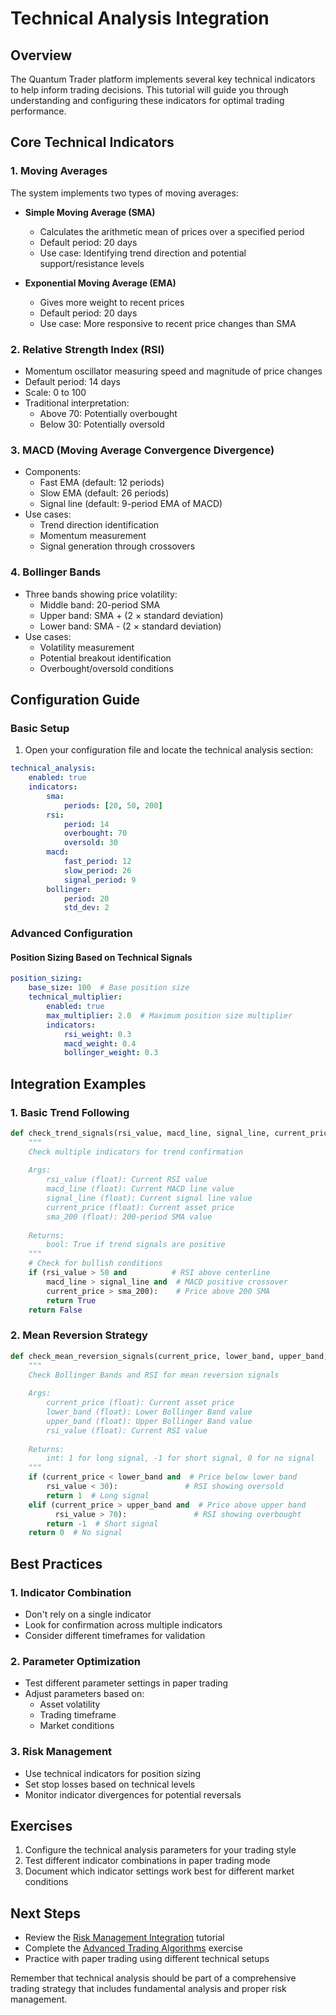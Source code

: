 # Technical Analysis Integration

## Overview

The Quantum Trader platform implements several key technical indicators to help inform trading decisions. This tutorial will guide you through understanding and configuring these indicators for optimal trading performance.

## Core Technical Indicators

### 1. Moving Averages

The system implements two types of moving averages:

- **Simple Moving Average (SMA)**
    - Calculates the arithmetic mean of prices over a specified period
    - Default period: 20 days
    - Use case: Identifying trend direction and potential support/resistance levels

- **Exponential Moving Average (EMA)**
    - Gives more weight to recent prices
    - Default period: 20 days
    - Use case: More responsive to recent price changes than SMA

### 2. Relative Strength Index (RSI)

- Momentum oscillator measuring speed and magnitude of price changes
- Default period: 14 days
- Scale: 0 to 100
- Traditional interpretation:
    - Above 70: Potentially overbought
    - Below 30: Potentially oversold

### 3. MACD (Moving Average Convergence Divergence)

- Components:
    - Fast EMA (default: 12 periods)
    - Slow EMA (default: 26 periods)
    - Signal line (default: 9-period EMA of MACD)
- Use cases:
    - Trend direction identification
    - Momentum measurement
    - Signal generation through crossovers

### 4. Bollinger Bands

- Three bands showing price volatility:
    - Middle band: 20-period SMA
    - Upper band: SMA + (2 × standard deviation)
    - Lower band: SMA - (2 × standard deviation)
- Use cases:
    - Volatility measurement
    - Potential breakout identification
    - Overbought/oversold conditions

## Configuration Guide

### Basic Setup

1. Open your configuration file and locate the technical analysis section:

```yaml
technical_analysis:
    enabled: true
    indicators:
        sma:
            periods: [20, 50, 200]
        rsi:
            period: 14
            overbought: 70
            oversold: 30
        macd:
            fast_period: 12
            slow_period: 26
            signal_period: 9
        bollinger:
            period: 20
            std_dev: 2
```

### Advanced Configuration

#### Position Sizing Based on Technical Signals

```yaml
position_sizing:
    base_size: 100  # Base position size
    technical_multiplier:
        enabled: true
        max_multiplier: 2.0  # Maximum position size multiplier
        indicators:
            rsi_weight: 0.3
            macd_weight: 0.4
            bollinger_weight: 0.3
```

## Integration Examples

### 1. Basic Trend Following

```python
def check_trend_signals(rsi_value, macd_line, signal_line, current_price, sma_200):
    """
    Check multiple indicators for trend confirmation
    
    Args:
        rsi_value (float): Current RSI value
        macd_line (float): Current MACD line value
        signal_line (float): Current signal line value
        current_price (float): Current asset price
        sma_200 (float): 200-period SMA value
    
    Returns:
        bool: True if trend signals are positive
    """
    # Check for bullish conditions
    if (rsi_value > 50 and          # RSI above centerline
        macd_line > signal_line and  # MACD positive crossover
        current_price > sma_200):    # Price above 200 SMA
        return True
    return False
```

### 2. Mean Reversion Strategy

```python
def check_mean_reversion_signals(current_price, lower_band, upper_band, rsi_value):
    """
    Check Bollinger Bands and RSI for mean reversion signals
    
    Args:
        current_price (float): Current asset price
        lower_band (float): Lower Bollinger Band value
        upper_band (float): Upper Bollinger Band value
        rsi_value (float): Current RSI value
    
    Returns:
        int: 1 for long signal, -1 for short signal, 0 for no signal
    """
    if (current_price < lower_band and  # Price below lower band
        rsi_value < 30):               # RSI showing oversold
        return 1  # Long signal
    elif (current_price > upper_band and  # Price above upper band
          rsi_value > 70):               # RSI showing overbought
        return -1  # Short signal
    return 0  # No signal
```

## Best Practices

### 1. Indicator Combination

- Don't rely on a single indicator
- Look for confirmation across multiple indicators
- Consider different timeframes for validation

### 2. Parameter Optimization

- Test different parameter settings in paper trading
- Adjust parameters based on:
    - Asset volatility
    - Trading timeframe
    - Market conditions

### 3. Risk Management

- Use technical indicators for position sizing
- Set stop losses based on technical levels
- Monitor indicator divergences for potential reversals

## Exercises

1. Configure the technical analysis parameters for your trading style
2. Test different indicator combinations in paper trading mode
3. Document which indicator settings work best for different market conditions

## Next Steps

- Review the [Risk Management Integration](risk-management.md) tutorial
- Complete the [Advanced Trading Algorithms](algorithm-exercise.json) exercise
- Practice with paper trading using different technical setups

Remember that technical analysis should be part of a comprehensive trading strategy that includes fundamental analysis and proper risk management.
